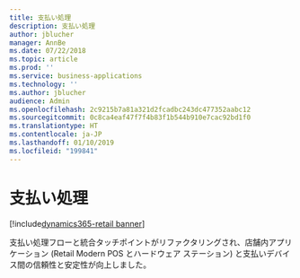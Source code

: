 ```yaml
---
title: 支払い処理
description: 支払い処理
author: jblucher
manager: AnnBe
ms.date: 07/22/2018
ms.topic: article
ms.prod: ''
ms.service: business-applications
ms.technology: ''
ms.author: jblucher
audience: Admin
ms.openlocfilehash: 2c9215b7a81a321d2fcadbc243dc477352aabc12
ms.sourcegitcommit: 0c8ca4eaf47f7f4b83f1b544b910e7cac92bd1f0
ms.translationtype: HT
ms.contentlocale: ja-JP
ms.lasthandoff: 01/10/2019
ms.locfileid: "199841"
---
```

#  <a name="payment-processing"></a>支払い処理 

[!include[dynamics365-retail banner](../includes/dynamics365-retail.md)]




支払い処理フローと統合タッチポイントがリファクタリングされ、店舗内アプリケーション (Retail Modern POS とハードウェア ステーション) と支払いデバイス間の信頼性と安定性が向上しました。 
